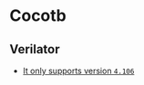 # Cocotb

## Verilator

* [It only supports version `4.106`](https://github.com/cocotb/cocotb/issues/2300)